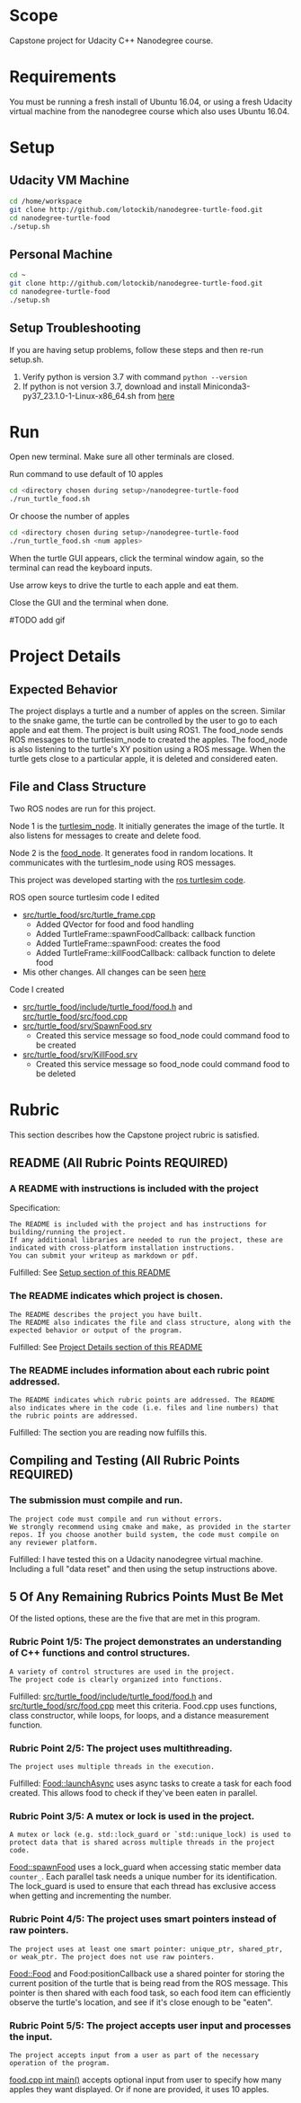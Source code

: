 # Scope

Capstone project for Udacity C++ Nanodegree course.

# Requirements

You must be running a fresh install of Ubuntu 16.04, or using a fresh Udacity virtual machine from the nanodegree course which also uses Ubuntu 16.04.

# Setup

## Udacity VM Machine
```bash
cd /home/workspace
git clone http://github.com/lotockib/nanodegree-turtle-food.git
cd nanodegree-turtle-food
./setup.sh
```

## Personal Machine
```bash
cd ~
git clone http://github.com/lotockib/nanodegree-turtle-food.git
cd nanodegree-turtle-food
./setup.sh
```

## Setup Troubleshooting

If you are having setup problems, follow these steps and then re-run setup.sh.

1. Verify python is version 3.7 with command `python --version`
2. If python is not version 3.7, download and install Miniconda3-py37_23.1.0-1-Linux-x86_64.sh from [here](https://repo.anaconda.com/miniconda/)

# Run

Open new terminal.  Make sure all other terminals are closed.

Run command to use default of 10 apples
```bash
cd <directory chosen during setup>/nanodegree-turtle-food
./run_turtle_food.sh
```
Or choose the number of apples
```bash
cd <directory chosen during setup>/nanodegree-turtle-food
./run_turtle_food.sh <num apples>
```

When the turtle GUI appears, click the terminal window again, so the terminal can read the keyboard inputs.

Use arrow keys to drive the turtle to each apple and eat them.

Close the GUI and the terminal when done.

#TODO add gif

# Project Details

## Expected Behavior

The project displays a turtle and a number of apples on the screen.  Similar to the snake game, the turtle can be controlled by the user to go to each apple and eat them.  The project is built using ROS1.  The food_node sends ROS messages to the turtlesim_node to created the apples.  The food_node is also listening to the turtle's XY position using a ROS message.  When the turtle gets close to a particular apple, it is deleted and considered eaten.

## File and Class Structure

Two ROS nodes are run for this project.

Node 1 is the [turtlesim_node](./src/turtle_food/src/turtlesim.cpp).  It initially generates the image of the turtle.  It also listens for messages to create and delete food.

Node 2 is the [food_node](src/turtle_food/src/food.cpp).  It generates food in random locations.  It communicates with the turtlesim_node using ROS messages.

This project was developed starting with the [ros turtlesim code](https://github.com/ros/ros_tutorials).  

ROS open source turtlesim code I edited
- [src/turtle_food/src/turtle_frame.cpp](src/turtle_food/src/turtle_frame.cpp)
  - Added QVector for food and food handling
  - Added TurtleFrame::spawnFoodCallback: callback function
  - Added TurtleFrame::spawnFood: creates the food
  - Added TurtleFrame::killFoodCallback: callback function to delete food
- Mis other changes.  All changes can be seen [here](https://github.com/lotockib/nanodegree-turtle-food/pull/1)  

Code I created
- [src/turtle_food/include/turtle_food/food.h](src/turtle_food/include/turtle_food/food.h) and [src/turtle_food/src/food.cpp](src/turtle_food/src/food.cpp)
- [src/turtle_food/srv/SpawnFood.srv](src/turtle_food/srv/SpawnFood.srv)
  - Created this service message so food_node could command food to be created
- [src/turtle_food/srv/KillFood.srv](src/turtle_food/srv/KillFood.srv)
  - Created this service message so food_node could command food to be deleted

# Rubric

This section describes how the Capstone project rubric is satisfied.

## README (All Rubric Points REQUIRED)

### A README with instructions is included with the project

Specification:
```
The README is included with the project and has instructions for building/running the project.
If any additional libraries are needed to run the project, these are indicated with cross-platform installation instructions.
You can submit your writeup as markdown or pdf.
```
Fulfilled:
See [Setup section of this README](#setup)

### The README indicates which project is chosen.
```
The README describes the project you have built.
The README also indicates the file and class structure, along with the expected behavior or output of the program.
```
Fulfilled:
See [Project Details section of this README](#project-details)

### The README includes information about each rubric point addressed.
```
The README indicates which rubric points are addressed. The README also indicates where in the code (i.e. files and line numbers) that the rubric points are addressed.
```
Fulfilled:
The section you are reading now fulfills this.

## Compiling and Testing (All Rubric Points REQUIRED)

### The submission must compile and run.
```
The project code must compile and run without errors.
We strongly recommend using cmake and make, as provided in the starter repos. If you choose another build system, the code must compile on any reviewer platform.
```
Fulfilled:
I have tested this on a Udacity nanodegree virtual machine.  Including a full "data reset" and then using the setup instructions above.

## 5 Of Any Remaining Rubrics Points Must Be Met

Of the listed options, these are the five that are met in this program.

### Rubric Point 1/5: The project demonstrates an understanding of C++ functions and control structures.
```
A variety of control structures are used in the project.
The project code is clearly organized into functions.
```
Fulfilled:
[src/turtle_food/include/turtle_food/food.h](src/turtle_food/include/turtle_food/food.h) and [src/turtle_food/src/food.cpp](src/turtle_food/src/food.cpp) meet this criteria. Food.cpp uses functions, class constructor, while loops, for loops, and a distance measurement function.

### Rubric Point 2/5: The project uses multithreading.
```
The project uses multiple threads in the execution.
```
Fulfilled:
[Food::launchAsync](src/turtle_food/src/food.cpp) uses async tasks to create a task for each food created.  This allows food to check if they've been eaten in parallel.

### Rubric Point 3/5: A mutex or lock is used in the project.
```
A mutex or lock (e.g. std::lock_guard or `std::unique_lock) is used to protect data that is shared across multiple threads in the project code.
```
[Food::spawnFood](src/turtle_food/src/food.cpp) uses a lock_guard when accessing static member data `counter_`.  Each parallel task needs a unique number for its identification.  The lock_guard is used to ensure that each thread has exclusive access when getting and incrementing the number.

### Rubric Point 4/5: The project uses smart pointers instead of raw pointers.
```
The project uses at least one smart pointer: unique_ptr, shared_ptr, or weak_ptr. The project does not use raw pointers.
```
[Food::Food](src/turtle_food/src/food.cpp) and Food:positionCallback use a shared pointer for storing the current position of the turtle that is being read from the ROS message.  This pointer is then shared with each food task, so each food item can efficiently observe the turtle's location, and see if it's close enough to be "eaten".

### Rubric Point 5/5: The project accepts user input and processes the input.
```
The project accepts input from a user as part of the necessary operation of the program.
```
[food.cpp int main()](src/turtle_food/src/food.cpp) accepts optional input from user to specify how many apples they want displayed.  Or if none are provided, it uses 10 apples.
